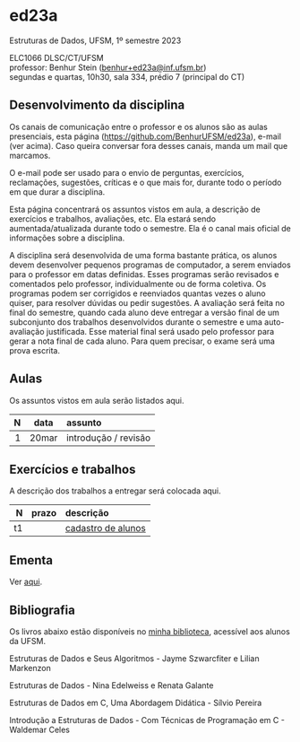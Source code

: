 # ed23a
Estruturas de Dados, UFSM, 1º semestre 2023

ELC1066 DLSC/CT/UFSM\
professor: Benhur Stein ([benhur+ed23a@inf.ufsm.br](mailto:benhur%2bed23a@inf.ufsm.br))\
segundas e quartas, 10h30, sala 334, prédio 7 (principal do CT)

## Desenvolvimento da disciplina

Os canais de comunicação entre o professor e os alunos são as aulas presenciais, esta página (<https://github.com/BenhurUFSM/ed23a>), e-mail (ver acima). Caso queira conversar fora desses canais, manda um mail que marcamos.

O e-mail pode ser usado para o envio de perguntas, exercícios, reclamações, sugestões, críticas e o que mais for, durante todo o período em que durar a disciplina.

Esta página concentrará os assuntos vistos em aula, a descrição de exercícios e trabalhos, avaliações, etc. Ela estará sendo aumentada/atualizada durante todo o semestre. Ela é o canal mais oficial de informações sobre a disciplina.

A disciplina será desenvolvida de uma forma bastante prática, os alunos devem desenvolver pequenos programas de computador, a serem enviados para o professor em datas definidas. 
Esses programas serão revisados e comentados pelo professor, individualmente ou de forma coletiva. 
Os programas podem ser corrigidos e reenviados quantas vezes o aluno quiser, para resolver dúvidas ou pedir sugestões.
A avaliação será feita no final do semestre, quando cada aluno deve entregar a versão final de um subconjunto dos trabalhos desenvolvidos durante o semestre e uma auto-avaliação justificada. Esse material final será usado pelo professor para gerar a nota final de cada aluno.
Para quem precisar, o exame será uma prova escrita.

##  Aulas

Os assuntos vistos em aula serão listados aqui.

|    N |   data | assunto
| ---: | :----: | :--------
|    1 | 20mar  | introdução / revisão

## Exercícios e trabalhos

A descrição dos trabalhos a entregar será colocada aqui.

|     N |    prazo | descrição
| ----: | -------: | :-----------
|    t1 |          | [cadastro de alunos](Trabalhos/t1.md)


## Ementa

Ver [aqui](https://www.ufsm.br/ementario/disciplinas/elc1066/).

## Bibliografia

Os livros abaixo estão disponíveis no [minha biblioteca](https://www.ufsm.br/orgaos-suplementares/biblioteca/e-books-2/), acessível aos alunos da UFSM.

Estruturas de Dados e Seus Algoritmos - Jayme Szwarcfiter e Lilian Markenzon

Estruturas de Dados - Nina Edelweiss e Renata Galante

Estruturas de Dados em C, Uma Abordagem Didática - Sílvio Pereira

Introdução a Estruturas de Dados - Com Técnicas de Programação em C - Waldemar Celes
